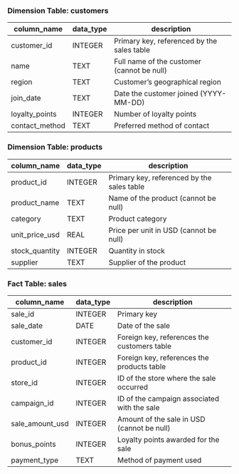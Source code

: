### Dimension Table: customers

| column_name     | data_type | description                          |
|-----------------|-----------|--------------------------------------|
| customer_id     | INTEGER   | Primary key, referenced by the sales table                          |
| name            | TEXT      | Full name of the customer (cannot be null)            |
| region          | TEXT      | Customer’s geographical region       |
| join_date       | TEXT      | Date the customer joined (YYYY-MM-DD)|
| loyalty_points  | INTEGER   | Number of loyalty points             |
| contact_method  | TEXT      | Preferred method of contact          |


### Dimension Table: products

| column_name      | data_type | description                        |
|------------------|-----------|------------------------------------|
| product_id       | INTEGER   | Primary key, referenced by the sales table                        |
| product_name     | TEXT      | Name of the product (cannot be null)|
| category         | TEXT      | Product category                   |
| unit_price_usd   | REAL      | Price per unit in USD (cannot be null)|
| stock_quantity   | INTEGER   | Quantity in stock                  |
| supplier         | TEXT      | Supplier of the product            |


### Fact Table: sales

| column_name      | data_type | description                                        |
|------------------|-----------|----------------------------------------------------|
| sale_id          | INTEGER   | Primary key                                        |
| sale_date        | DATE      | Date of the sale                                   |
| customer_id      | INTEGER   | Foreign key, references the customers table                  |
| product_id       | INTEGER   | Foreign key, references the products table                    |
| store_id         | INTEGER   | ID of the store where the sale occurred            |
| campaign_id      | INTEGER   | ID of the campaign associated with the sale        |
| sale_amount_usd  | INTEGER   | Amount of the sale in USD (cannot be null)         |
| bonus_points     | INTEGER   | Loyalty points awarded for the sale                |
| payment_type     | TEXT      | Method of payment used                             |
